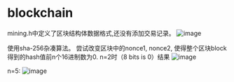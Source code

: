 # blockchain
mining.h中定义了区块结构体数据格式,还没有添加交易记录。
![image](https://user-images.githubusercontent.com/69345371/113304322-81313400-9334-11eb-871d-a93d44a0552d.png)

使用sha-256杂凑算法。 尝试改变区块中的nonce1, nonce2, 使得整个区块block得到的hash值前n个16进制数为0.
n=2时（8 bits is 0）结果 
![image](https://user-images.githubusercontent.com/69345371/113305806-f9e4c000-9335-11eb-84ac-06fa812c477a.png)

n=5:
![image](https://user-images.githubusercontent.com/69345371/113305628-d0c42f80-9335-11eb-8ab4-097158949c00.png)

